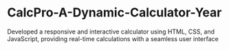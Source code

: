 # CalcPro-A-Dynamic-Calculator-Year
Developed a responsive and interactive calculator using HTML, CSS, and JavaScript, providing real-time calculations with a seamless user interface
